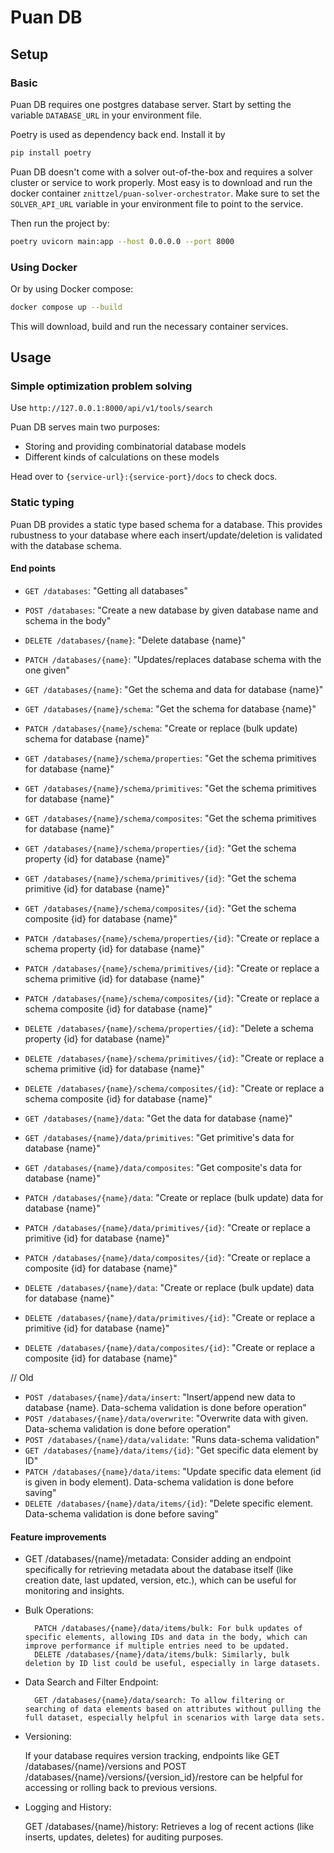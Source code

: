 # Puan DB

## Setup
### Basic
Puan DB requires one postgres database server. Start by setting the variable `DATABASE_URL` in your environment file.

Poetry is used as dependency back end. Install it by
```bash
pip install poetry
```

Puan DB doesn't come with a solver out-of-the-box and requires a solver cluster or service to work properly. Most easy is to download and run the docker container `znittzel/puan-solver-orchestrator`. Make sure to set the `SOLVER_API_URL` variable in your environment file to point to the service.

Then run the project by:
```bash
poetry uvicorn main:app --host 0.0.0.0 --port 8000
```


### Using Docker
Or by using Docker compose:
```bash
docker compose up --build
```
This will download, build and run the necessary container services.

## Usage

### Simple optimization problem solving
Use `http://127.0.0.1:8000/api/v1/tools/search`

Puan DB serves main two purposes:
- Storing and providing combinatorial database models
- Different kinds of calculations on these models

Head over to `{service-url}:{service-port}/docs` to check docs.

### Static typing
Puan DB provides a static type based schema for a database. This provides rubustness to your database where each insert/update/deletion is validated with the database schema.

#### End points
- `GET /databases`: "Getting all databases"
- `POST /databases`: "Create a new database by given database name and schema in the body"
- `DELETE /databases/{name}`: "Delete database {name}"
- `PATCH /databases/{name}`: "Updates/replaces database schema with the one given"
- `GET /databases/{name}`: "Get the schema and data for database {name}"
- `GET /databases/{name}/schema`: "Get the schema for database {name}"
- `PATCH /databases/{name}/schema`: "Create or replace (bulk update) schema for database {name}"
- `GET /databases/{name}/schema/properties`: "Get the schema primitives for database {name}"
- `GET /databases/{name}/schema/primitives`: "Get the schema primitives for database {name}"
- `GET /databases/{name}/schema/composites`: "Get the schema primitives for database {name}"
- `GET /databases/{name}/schema/properties/{id}`: "Get the schema property {id} for database {name}"
- `GET /databases/{name}/schema/primitives/{id}`: "Get the schema primitive {id} for database {name}"
- `GET /databases/{name}/schema/composites/{id}`: "Get the schema composite {id} for database {name}"
- `PATCH /databases/{name}/schema/properties/{id}`: "Create or replace a schema property {id} for database {name}"
- `PATCH /databases/{name}/schema/primitives/{id}`: "Create or replace a schema primitive {id} for database {name}"
- `PATCH /databases/{name}/schema/composites/{id}`: "Create or replace a schema composite {id} for database {name}"
- `DELETE /databases/{name}/schema/properties/{id}`: "Delete a schema property {id} for database {name}"
- `DELETE /databases/{name}/schema/primitives/{id}`: "Create or replace a schema primitive {id} for database {name}"
- `DELETE /databases/{name}/schema/composites/{id}`: "Create or replace a schema composite {id} for database {name}"


- `GET /databases/{name}/data`: "Get the data for database {name}"
- `GET /databases/{name}/data/primitives`: "Get primitive's data for database {name}"
- `GET /databases/{name}/data/composites`: "Get composite's data for database {name}"
- `PATCH /databases/{name}/data`: "Create or replace (bulk update) data for database {name}"
- `PATCH /databases/{name}/data/primitives/{id}`: "Create or replace a primitive {id} for database {name}"
- `PATCH /databases/{name}/data/composites/{id}`: "Create or replace a composite {id} for database {name}"
- `DELETE /databases/{name}/data`: "Create or replace (bulk update) data for database {name}"
- `DELETE /databases/{name}/data/primitives/{id}`: "Create or replace a primitive {id} for database {name}"
- `DELETE /databases/{name}/data/composites/{id}`: "Create or replace a composite {id} for database {name}"



// Old
- `POST /databases/{name}/data/insert`: "Insert/append new data to database {name}. Data-schema validation is done before operation"
- `POST /databases/{name}/data/overwrite`: "Overwrite data with given. Data-schema validation is done before operation"
- `POST /databases/{name}/data/validate`: "Runs data-schema validation"
- `GET /databases/{name}/data/items/{id}`: "Get specific data element by ID"
- `PATCH /databases/{name}/data/items`: "Update specific data element (id is given in body element). Data-schema validation is done before saving"
- `DELETE /databases/{name}/data/items/{id}`: "Delete specific element. Data-schema validation is done before saving"

#### Feature improvements
- GET /databases/{name}/metadata: Consider adding an endpoint specifically for retrieving metadata about the database itself (like creation date, last updated, version, etc.), which can be useful for monitoring and insights.

- Bulk Operations:

        PATCH /databases/{name}/data/items/bulk: For bulk updates of specific elements, allowing IDs and data in the body, which can improve performance if multiple entries need to be updated.
        DELETE /databases/{name}/data/items/bulk: Similarly, bulk deletion by ID list could be useful, especially in large datasets.

- Data Search and Filter Endpoint:

        GET /databases/{name}/data/search: To allow filtering or searching of data elements based on attributes without pulling the full dataset, especially helpful in scenarios with large data sets.

- Versioning:

    If your database requires version tracking, endpoints like GET /databases/{name}/versions and POST /databases/{name}/versions/{version_id}/restore can be helpful for accessing or rolling back to previous versions.

- Logging and History:

    GET /databases/{name}/history: Retrieves a log of recent actions (like inserts, updates, deletes) for auditing purposes.
